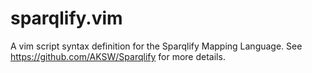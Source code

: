 sparqlify.vim
=============

A vim script syntax definition for the Sparqlify Mapping Language.
See https://github.com/AKSW/Sparqlify for more details.
